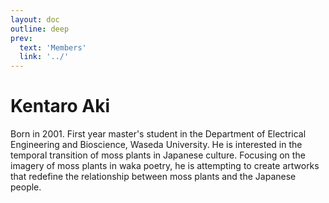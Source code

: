 ```yaml
---
layout: doc
outline: deep
prev:
  text: 'Members'
  link: '../'
---
```


# Kentaro Aki

Born in 2001. First year master's student in the Department of Electrical Engineering and Bioscience, Waseda University. He is interested in the temporal transition of moss plants in Japanese culture. Focusing on the imagery of moss plants in waka poetry, he is attempting to create artworks that redefine the relationship between moss plants and the Japanese people.

